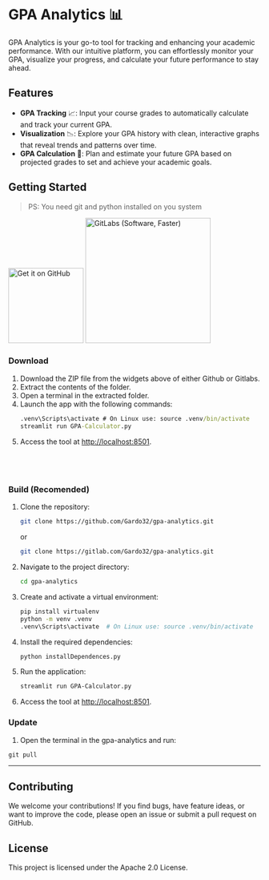 # GPA Analytics 📊

GPA Analytics is your go-to tool for tracking and enhancing your academic performance. With our intuitive platform, you can effortlessly monitor your GPA, visualize your progress, and calculate your future performance to stay ahead.

## Features

- **GPA Tracking** 📈: Input your course grades to automatically calculate and track your current GPA.
- **Visualization** 📉: Explore your GPA history with clean, interactive graphs that reveal trends and patterns over time.
- **GPA Calculation** 🧮: Plan and estimate your future GPA based on projected grades to set and achieve your academic goals.

## Getting Started

> PS: You need git and python installed on you system


<a href="https://github.com/Gardo32/gpa-analytics/archive/refs/heads/master.zip"><img alt="Get it on GitHub" src="https://github.com/user-attachments/assets/2b708359-816a-4885-9293-4de5b33f91f0" width="150"></a>
<a href="https://gitlab.com/Gardo32/gpa-analytics/-/archive/master/gpa-analytics-master.zip"><img alt="GitLabs (Software, Faster)" src="https://github.com/user-attachments/assets/35b694dc-2a77-42c2-89b8-44715dc01fc0" width="250"></a>

### Download

1. Download the ZIP file from the widgets above of either Github or Gitlabs.
2. Extract the contents of the folder.
3. Open a terminal in the extracted folder.
4. Launch the app with the following commands:
   ```cmd
   .venv\Scripts\activate # On Linux use: source .venv/bin/activate
   streamlit run GPA-Calculator.py
   ```
5. Access the tool at [http://localhost:8501](http://localhost:8501).

## ‎ 

### Build **(Recomended)**

1. Clone the repository: 
   ```bash
   git clone https://github.com/Gardo32/gpa-analytics.git
   ```
   or
   ```bash
   git clone https://gitlab.com/Gardo32/gpa-analytics.git
   ```
2. Navigate to the project directory:
   ```bash
   cd gpa-analytics
   ```
3. Create and activate a virtual environment:
   ```bash
   pip install virtualenv
   python -m venv .venv
   .venv\Scripts\activate  # On Linux use: source .venv/bin/activate
   ```
4. Install the required dependencies:
   ```bash
   python installDependences.py
   ```
5. Run the application:
   ```bash
   streamlit run GPA-Calculator.py
   ```
6. Access the tool at [http://localhost:8501](http://localhost:8501).

### Update
1. Open the terminal in the gpa-analytics and run:
```git
git pull
```

---

## Contributing

We welcome your contributions! If you find bugs, have feature ideas, or want to improve the code, please open an issue or submit a pull request on GitHub.

## License

This project is licensed under the Apache 2.0 License.
